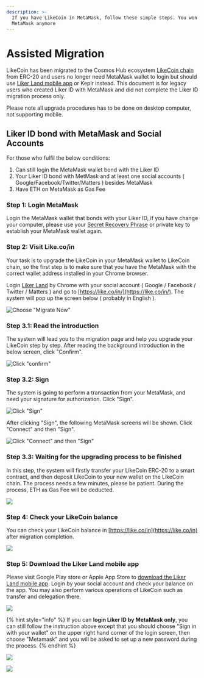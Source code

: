 ```yaml
---
description: >-
  If you have LikeCoin in MetaMask, follow these simple steps. You won't need
  MetaMask anymore
---
```


# Assisted Migration

LikeCoin has been migrated to the Cosmos Hub ecosystem [LikeCoin chain](../../governance/likecoin-chain.md) from ERC-20 and users no longer need MetaMask wallet to login but should use [Liker Land mobile app](https://liker.land/getapp) or Keplr instead.  This document is for legacy users who created Liker ID with MetaMask and did not complete the Liker ID migration process only.

Please note all upgrade procedures has to be done on desktop computer, not supporting mobile.

## Liker ID bond with MetaMask and Social Accounts

For those who fulfil the below conditions:

1. Can still login the MetaMask wallet bond with the Liker ID
2. Your Liker ID bond with MetMask and at least one social accounts ( Google/Facebook/Twitter/Matters ) besides MetaMask
3. Have ETH on MetaMask as Gas Fee

### Step 1: Login MetaMask

Login the MetaMask wallet that bonds with your Liker ID, if you have change your computer, please use your [Secret Recovery Phrase](https://community.metamask.io/t/what-is-a-secret-recovery-phrase-and-how-to-keep-your-crypto-wallet-secure/3440) or private key to establish your MetaMask wallet again.

### Step 2: Visit Like.co/in <a href="step-1-visit-likecoin" id="step-1-visit-likecoin"></a>

Your task is to upgrade the LikeCoin in your MetaMask wallet to LikeCoin chain, so the first step is to make sure that you have the MetaMask with the correct wallet address installed in your Chrome browser.

Login [Liker Land](https://liker.land) by Chrome with your social account ( Google / Facebook / Twitter / Matters ) and go to [https://like.co/in/](https://like.co/in/).  The system will pop up the screen below ( probably in English ).

![Choose "Migrate Now"](../../../.gitbook/assets/likecoin-migration-1.png)

### Step 3.1: Read the introduction <a href="step-21-read-the-introduction" id="step-21-read-the-introduction"></a>

The system will lead you to the migration page and help you upgrade your LikeCoin step by step.  After reading the background introduction in the below screen, click "Confirm".

![Click "confirm"](../../../.gitbook/assets/likecoin-migration-2.png)

### Step 3.2: Sign

The system is going to perform a transaction from your MetaMask, and need your signature for authorization. Click "Sign".

![Click "Sign"](../../../.gitbook/assets/likecoin-migration-3.png)

After clicking "Sign", the following MetaMask screens will be shown.  Click "Connect" and then "Sign".

![Click "Connect" and then "Sign"](../../../.gitbook/assets/likecoin-migration-4.png)

### Step 3.3: Waiting for the upgrading process to be finished <a href="step-23-waiting-for-the-upgrading-process-to-be-finished" id="step-23-waiting-for-the-upgrading-process-to-be-finished"></a>

In this step, the system will firstly transfer your LikeCoin ERC-20 to a smart contract, and then deposit LikeCoin to your new wallet on the LikeCoin chain.  The process needs a few minutes, please be patient. During the process, ETH as Gas Fee will be deducted.

![](../../../.gitbook/assets/likecoin-migration-5.png)

### Step 4: Check your LikeCoin balance <a href="step-3-check-your-likecoin-balance" id="step-3-check-your-likecoin-balance"></a>

You can check your LikeCoin balance in [https://like.co/in](https://like.co/in) after migration completion.

![](../../../.gitbook/assets/likecoin-migration-6.png)

### Step 5: Download the Liker Land mobile app <a href="download-the-liker-land-mobile-app" id="download-the-liker-land-mobile-app"></a>

Please visit Google Play store or Apple App Store to [download the Liker Land mobile app](https://liker.land/getapp).  Login by your social account and check your balance on the app.  You may also perform various operations of LikeCoin such as transfer and delegation there.

![](../../../.gitbook/assets/likecoin-migration-7.png)

{% hint style="info" %}
If you can **login Liker ID by MetaMask only**, you can still follow the instruction above except that you should choose "Sign in with your wallet" on the upper right hand corner of the login screen, then choose "Metamask" and you will be asked to set up a new password during the process.
{% endhint %}

![](../../../.gitbook/assets/keplr-liker-id-01-en.png)

![](../../../.gitbook/assets/keplr-liker-id-02-en.png)
